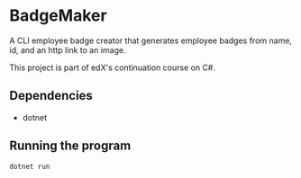 # BadgeMaker
A CLI employee badge creator that generates employee badges from name, id, and an http link to an image.

This project is part of edX's continuation course on C#.
## Dependencies

* dotnet

## Running the program
```
dotnet run
```
